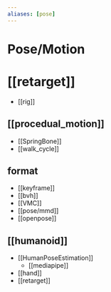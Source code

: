 ```yaml
---
aliases: [pose]
---
```


# Pose/Motion

# [[retarget]]
- [[rig]]

## [[procedual_motion]]
- [[SpringBone]]
- [[walk_cycle]]

## format
- [[keyframe]]
- [[bvh]]
- [[VMC]]
- [[pose/mmd]]
- [[openpose]]

## [[humanoid]]
- [[HumanPoseEstimation]]
	- [[mediapipe]]
- [[hand]]
- [[retarget]]
